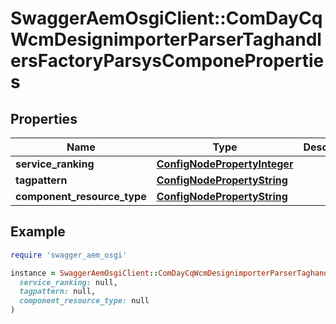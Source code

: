 # SwaggerAemOsgiClient::ComDayCqWcmDesignimporterParserTaghandlersFactoryParsysComponeProperties

## Properties

| Name | Type | Description | Notes |
| ---- | ---- | ----------- | ----- |
| **service_ranking** | [**ConfigNodePropertyInteger**](ConfigNodePropertyInteger.md) |  | [optional] |
| **tagpattern** | [**ConfigNodePropertyString**](ConfigNodePropertyString.md) |  | [optional] |
| **component_resource_type** | [**ConfigNodePropertyString**](ConfigNodePropertyString.md) |  | [optional] |

## Example

```ruby
require 'swagger_aem_osgi'

instance = SwaggerAemOsgiClient::ComDayCqWcmDesignimporterParserTaghandlersFactoryParsysComponeProperties.new(
  service_ranking: null,
  tagpattern: null,
  component_resource_type: null
)
```

